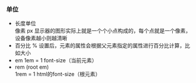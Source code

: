 ### 单位  
- 长度单位  
  像素 px
  显示器的图形实际上就是一个个小点构成的，每个点就是一个像素，设备像素越小则越清晰
- 百分比
  %
  设置后，元素的属性会根据父元素指定的属性进行百分比计算，比如大小
- em
  1em = 1 font-size（当前元素）
- rem (root em)  
  1rem =  1 html的font-size（根元素）
